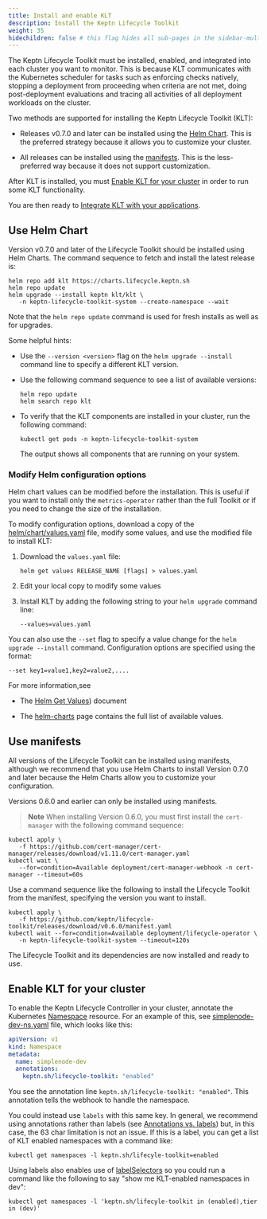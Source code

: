 ```yaml
---
title: Install and enable KLT
description: Install the Keptn Lifecycle Toolkit
weight: 35
hidechildren: false # this flag hides all sub-pages in the sidebar-multicard.html
---
```


The Keptn Lifecycle Toolkit must be installed, enabled, and integrated
into each cluster you want to monitor.
This is because KLT communicates with the Kubernetes scheduler
for tasks such as enforcing checks natively,
stopping a deployment from proceeding when criteria are not met,
doing post-deployment evaluations
and tracing all activities of all deployment workloads on the cluster.

Two methods are supported for installing the Keptn Lifecycle Toolkit (KLT):

* Releases v0.7.0 and later can be installed using
  the [Helm Chart](#use-helm-chart).
  This is the preferred strategy because it allows you to customize your cluster.

* All releases can be installed using
  the [manifests](#use-manifests).
  This is the less-preferred way because it does not support customization.

After KLT is installed, you must
[Enable KLT for your cluster](#enable-klt-for-your-cluster)
in order to run some KLT functionality.

You are then ready to
[Integrate KLT with your applications](../implementing/integrate).

## Use Helm Chart

Version v0.7.0 and later of the Lifecycle Toolkit
should be installed using Helm Charts.
The command sequence to fetch and install the latest release is:

```shell
helm repo add klt https://charts.lifecycle.keptn.sh
helm repo update
helm upgrade --install keptn klt/klt \
   -n keptn-lifecycle-toolkit-system --create-namespace --wait
```

Note that the `helm repo update` command is used for fresh installs
as well as for upgrades.

Some helpful hints:

* Use the `--version <version>` flag on the
  `helm upgrade --install` command line to specify a different KLT version.

* Use the following command sequence to see a list of available versions:

  ```shell
  helm repo update
  helm search repo klt
  ```

* To verify that the KLT components are installed in your cluster,
  run the following command:

  ```shell
  kubectl get pods -n keptn-lifecycle-toolkit-system
  ```

  The output shows all components that are running on your system.

### Modify Helm configuration options

Helm chart values can be modified before the installation.
This is useful if you want to install only the `metrics-operator`
rather than the full Toolkit
or if you need to change the size of the installation.

To modify configuration options, download a copy of the
[helm/chart/values.yaml](https://github.com/keptn/lifecycle-toolkit/blob/main/helm/chart/values.yaml)
file, modify some values, and use the modified file to install KLT:

1. Download the `values.yaml` file:

   ```shell
   helm get values RELEASE_NAME [flags] > values.yaml
   ```

1. Edit your local copy to modify some values

1. Install KLT by adding the following string to your `helm upgrade` command line:

   ```shell
   --values=values.yaml
   ```

You can also use the `--set` flag
to specify a value change for the `helm upgrade --install` command.
Configuration options are specified using the format:

```shell
--set key1=value1,key2=value2,....
```

For more information,see

* The [Helm Get Values](https://helm.sh/docs/helm/helm_get_values/)) document

* The [helm-charts](https://github.com/keptn/lifecycle-toolkit/blob/main/helm/chart/README.md) page
  contains the full list of available values.

## Use manifests

All versions of the Lifecycle Toolkit can be installed using manifests,
although we recommend that you use Helm Charts
to install Version 0.7.0 and later
because the Helm Charts allow you to customize your configuration.

Versions 0.6.0 and earlier can only be installed using manifests.

> **Note** When installing Version 0.6.0,
you must first install the `cert-manager` with the following command sequence:

```shell
kubectl apply \
   -f https://github.com/cert-manager/cert-manager/releases/download/v1.11.0/cert-manager.yaml
kubectl wait \
   --for=condition=Available deployment/cert-manager-webhook -n cert-manager --timeout=60s
```

Use a command sequence like the following
to install the Lifecycle Toolkit from the manifest,
specifying the version you want to install.

```shell
kubectl apply \
   -f https://github.com/keptn/lifecycle-toolkit/releases/download/v0.6.0/manifest.yaml
kubectl wait --for=condition=Available deployment/lifecycle-operator \
   -n keptn-lifecycle-toolkit-system --timeout=120s
```

The Lifecycle Toolkit and its dependencies are now installed and ready to use.

## Enable KLT for your cluster

To enable the Keptn Lifecycle Controller in your cluster,
annotate the Kubernetes
[Namespace](https://kubernetes.io/docs/concepts/overview/working-with-objects/namespaces/)
resource.
For an example of this, see
[simplenode-dev-ns.yaml](https://github.com/keptn-sandbox/klt-on-k3s-with-argocd/blob/main/simplenode-dev/simplenode-dev-ns.yaml)
file, which looks like this:

```yaml
apiVersion: v1
kind: Namespace
metadata:
  name: simplenode-dev
  annotations:
    keptn.sh/lifecycle-toolkit: "enabled"
```

You see the annotation line `keptn.sh/lifecycle-toolkit: "enabled"`.
This annotation tells the webhook to handle the namespace.

You could instead use `labels` with this same key.
In general, we recommend using annotations rather than labels
(see
[Annotations vs. labels](../implementing/integrate/#annotations-vs-labels))
but, in this case, the 63 char limitation is not an issue.
If this is a label,
you can get a list of KLT enabled namespaces with a command like:

```
kubectl get namespaces -l keptn.sh/lifecyle-toolkit=enabled
```

Using labels also enables use of
[labelSelectors](https://kubernetes.io/docs/concepts/overview/working-with-objects/labels/#label-selectors)
so you could run a command like the following
to say "show me KLT-enabled namespaces in dev":

```
kubectl get namespaces -l 'keptn.sh/lifecyle-toolkit in (enabled),tier in (dev)'
```
